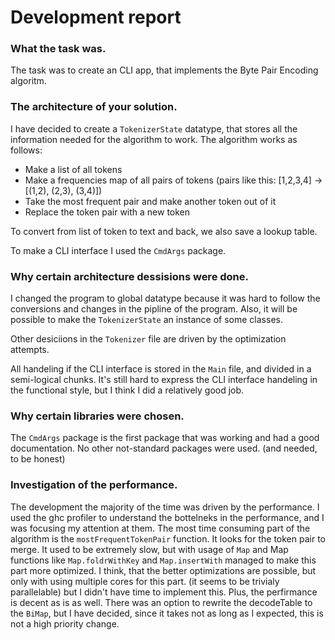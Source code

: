 # Development report

### What the task was.

The task was to create an CLI app, that implements the Byte Pair Encoding algoritm.

### The architecture of your solution.

I have decided to create a `TokenizerState` datatype, that stores all the information needed for the algorithm to work.
The algorithm works as follows: 
 - Make a list of all tokens
 - Make a frequencies map of all pairs of tokens (pairs like this: [1,2,3,4] -> [(1,2), (2,3), (3,4)]) 
 - Take the most frequent pair and make another token out of it
 - Replace the token pair with a new token

To convert from list of token to text and back, we also save a lookup table.

To make a CLI interface I used the `CmdArgs` package.

### Why certain architecture dessisions were done.

I changed the program to global datatype because it was hard to follow the conversions and changes
in the pipline of the program. Also, it will be possible to make the `TokenizerState` an instance of
some classes.

Other desiciions in the `Tokenizer` file are driven by the optimization attempts.

All handeling if the CLI interface is stored in the `Main` file, and divided in a semi-logical chunks.
It's still hard to express the CLI interface handeling in the functional style, but I think I did a relatively
good job.

### Why certain libraries were chosen.

The `CmdArgs` package is the first package that was working and had a good documentation.
No other not-standard packages were used. (and needed, to be honest)

### Investigation of the performance.

The development the majority of the time was driven by the performance.
I used the ghc profiler to understand the bottelneks in the performance,
 and I was focusing my attention at them.
The most time consuming part of the algorithm is the `mostFrequentTokenPair` function.
It looks for the token pair to merge. It used to be extremely slow, but with usage of `Map`
 and Map functions like `Map.foldrWithKey` and `Map.insertWith` managed to make this part more optimized.
I think, that the better optimizations are possible, but only with using multiple cores for this part.
(it seems to be trivialy parallelable) but I didn't have time to implement this.
Plus, the perfirmance is decent as is as well.
There was an option to rewrite the decodeTable to the `BiMap`, but I have decided, since it takes not as long
as I expected, this is not a high priority change.
